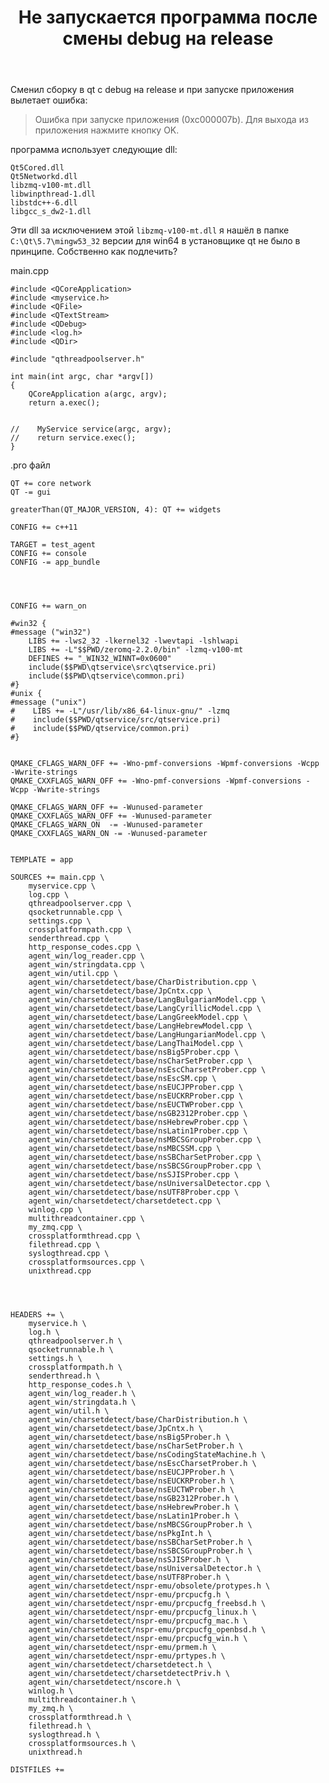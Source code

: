 ﻿---
title: "Не запускается программа после смены debug на release"
se.owner.user_id: 5620
se.owner.display_name: "Никола Кривошея"
se.owner.link: "https://ru.stackoverflow.com/users/5620/%d0%9d%d0%b8%d0%ba%d0%be%d0%bb%d0%b0-%d0%9a%d1%80%d0%b8%d0%b2%d0%be%d1%88%d0%b5%d1%8f"
se.link: "https://ru.stackoverflow.com/questions/626160/%d0%9d%d0%b5-%d0%b7%d0%b0%d0%bf%d1%83%d1%81%d0%ba%d0%b0%d0%b5%d1%82%d1%81%d1%8f-%d0%bf%d1%80%d0%be%d0%b3%d1%80%d0%b0%d0%bc%d0%bc%d0%b0-%d0%bf%d0%be%d1%81%d0%bb%d0%b5-%d1%81%d0%bc%d0%b5%d0%bd%d1%8b-debug-%d0%bd%d0%b0-release"
se.question_id: 626160
se.post_type: question
se.score: 2
---
<p>Сменил сборку в qt с debug на release и при запуске приложения вылетает ошибка:</p>

<blockquote>
  <p>Ошибка при запуске приложения (0xc000007b). Для выхода из приложения
  нажмите кнопку OK.</p>
</blockquote>

<p>программа использует следующие dll:</p>

<pre><code>Qt5Cored.dll
Qt5Networkd.dll
libzmq-v100-mt.dll
libwinpthread-1.dll
libstdc++-6.dll
libgcc_s_dw2-1.dll
</code></pre>

<p>Эти dll за исключением этой <code>libzmq-v100-mt.dll</code> я нашёл в папке <code>C:\Qt\5.7\mingw53_32</code> версии для win64 в установщике qt не было в принципе. Собственно как подлечить?</p>

<p>main.cpp</p>

<pre><code>#include &lt;QCoreApplication&gt;
#include &lt;myservice.h&gt;
#include &lt;QFile&gt;
#include &lt;QTextStream&gt;
#include &lt;QDebug&gt;
#include &lt;log.h&gt;
#include &lt;QDir&gt;

#include "qthreadpoolserver.h"

int main(int argc, char *argv[])
{
    QCoreApplication a(argc, argv);
    return a.exec();


//    MyService service(argc, argv);
//    return service.exec();
}
</code></pre>

<p>.pro файл</p>

<pre><code>QT += core network
QT -= gui

greaterThan(QT_MAJOR_VERSION, 4): QT += widgets

CONFIG += c++11

TARGET = test_agent
CONFIG += console
CONFIG -= app_bundle




CONFIG += warn_on

#win32 {
#message ("win32")
    LIBS += -lws2_32 -lkernel32 -lwevtapi -lshlwapi
    LIBS += -L"$$PWD/zeromq-2.2.0/bin" -lzmq-v100-mt
    DEFINES += "_WIN32_WINNT=0x0600"
    include($$PWD\qtservice\src\qtservice.pri)
    include($$PWD\qtservice\common.pri)
#}
#unix {
#message ("unix")
#    LIBS += -L"/usr/lib/x86_64-linux-gnu/" -lzmq
#    include($$PWD/qtservice/src/qtservice.pri)
#    include($$PWD/qtservice/common.pri)
#}


QMAKE_CFLAGS_WARN_OFF += -Wno-pmf-conversions -Wpmf-conversions -Wcpp -Wwrite-strings
QMAKE_CXXFLAGS_WARN_OFF += -Wno-pmf-conversions -Wpmf-conversions -Wcpp -Wwrite-strings

QMAKE_CFLAGS_WARN_OFF += -Wunused-parameter
QMAKE_CXXFLAGS_WARN_OFF += -Wunused-parameter
QMAKE_CFLAGS_WARN_ON  -= -Wunused-parameter
QMAKE_CXXFLAGS_WARN_ON -= -Wunused-parameter


TEMPLATE = app

SOURCES += main.cpp \
    myservice.cpp \
    log.cpp \
    qthreadpoolserver.cpp \
    qsocketrunnable.cpp \
    settings.cpp \
    crossplatformpath.cpp \
    senderthread.cpp \
    http_response_codes.cpp \
    agent_win/log_reader.cpp \
    agent_win/stringdata.cpp \
    agent_win/util.cpp \
    agent_win/charsetdetect/base/CharDistribution.cpp \
    agent_win/charsetdetect/base/JpCntx.cpp \
    agent_win/charsetdetect/base/LangBulgarianModel.cpp \
    agent_win/charsetdetect/base/LangCyrillicModel.cpp \
    agent_win/charsetdetect/base/LangGreekModel.cpp \
    agent_win/charsetdetect/base/LangHebrewModel.cpp \
    agent_win/charsetdetect/base/LangHungarianModel.cpp \
    agent_win/charsetdetect/base/LangThaiModel.cpp \
    agent_win/charsetdetect/base/nsBig5Prober.cpp \
    agent_win/charsetdetect/base/nsCharSetProber.cpp \
    agent_win/charsetdetect/base/nsEscCharsetProber.cpp \
    agent_win/charsetdetect/base/nsEscSM.cpp \
    agent_win/charsetdetect/base/nsEUCJPProber.cpp \
    agent_win/charsetdetect/base/nsEUCKRProber.cpp \
    agent_win/charsetdetect/base/nsEUCTWProber.cpp \
    agent_win/charsetdetect/base/nsGB2312Prober.cpp \
    agent_win/charsetdetect/base/nsHebrewProber.cpp \
    agent_win/charsetdetect/base/nsLatin1Prober.cpp \
    agent_win/charsetdetect/base/nsMBCSGroupProber.cpp \
    agent_win/charsetdetect/base/nsMBCSSM.cpp \
    agent_win/charsetdetect/base/nsSBCharSetProber.cpp \
    agent_win/charsetdetect/base/nsSBCSGroupProber.cpp \
    agent_win/charsetdetect/base/nsSJISProber.cpp \
    agent_win/charsetdetect/base/nsUniversalDetector.cpp \
    agent_win/charsetdetect/base/nsUTF8Prober.cpp \
    agent_win/charsetdetect/charsetdetect.cpp \
    winlog.cpp \
    multithreadcontainer.cpp \
    my_zmq.cpp \
    crossplatformthread.cpp \
    filethread.cpp \
    syslogthread.cpp \
    crossplatformsources.cpp \
    unixthread.cpp




HEADERS += \
    myservice.h \
    log.h \
    qthreadpoolserver.h \
    qsocketrunnable.h \
    settings.h \
    crossplatformpath.h \
    senderthread.h \
    http_response_codes.h \
    agent_win/log_reader.h \
    agent_win/stringdata.h \
    agent_win/util.h \
    agent_win/charsetdetect/base/CharDistribution.h \
    agent_win/charsetdetect/base/JpCntx.h \
    agent_win/charsetdetect/base/nsBig5Prober.h \
    agent_win/charsetdetect/base/nsCharSetProber.h \
    agent_win/charsetdetect/base/nsCodingStateMachine.h \
    agent_win/charsetdetect/base/nsEscCharsetProber.h \
    agent_win/charsetdetect/base/nsEUCJPProber.h \
    agent_win/charsetdetect/base/nsEUCKRProber.h \
    agent_win/charsetdetect/base/nsEUCTWProber.h \
    agent_win/charsetdetect/base/nsGB2312Prober.h \
    agent_win/charsetdetect/base/nsHebrewProber.h \
    agent_win/charsetdetect/base/nsLatin1Prober.h \
    agent_win/charsetdetect/base/nsMBCSGroupProber.h \
    agent_win/charsetdetect/base/nsPkgInt.h \
    agent_win/charsetdetect/base/nsSBCharSetProber.h \
    agent_win/charsetdetect/base/nsSBCSGroupProber.h \
    agent_win/charsetdetect/base/nsSJISProber.h \
    agent_win/charsetdetect/base/nsUniversalDetector.h \
    agent_win/charsetdetect/base/nsUTF8Prober.h \
    agent_win/charsetdetect/nspr-emu/obsolete/protypes.h \
    agent_win/charsetdetect/nspr-emu/prcpucfg.h \
    agent_win/charsetdetect/nspr-emu/prcpucfg_freebsd.h \
    agent_win/charsetdetect/nspr-emu/prcpucfg_linux.h \
    agent_win/charsetdetect/nspr-emu/prcpucfg_mac.h \
    agent_win/charsetdetect/nspr-emu/prcpucfg_openbsd.h \
    agent_win/charsetdetect/nspr-emu/prcpucfg_win.h \
    agent_win/charsetdetect/nspr-emu/prmem.h \
    agent_win/charsetdetect/nspr-emu/prtypes.h \
    agent_win/charsetdetect/charsetdetect.h \
    agent_win/charsetdetect/charsetdetectPriv.h \
    agent_win/charsetdetect/nscore.h \
    winlog.h \
    multithreadcontainer.h \
    my_zmq.h \
    crossplatformthread.h \
    filethread.h \
    syslogthread.h \
    crossplatformsources.h \
    unixthread.h

DISTFILES +=
</code></pre>
